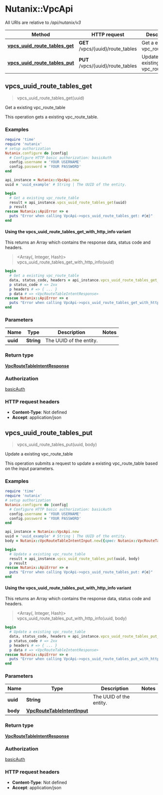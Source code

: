 # Nutanix::VpcApi

All URIs are relative to */api/nutanix/v3*

| Method | HTTP request | Description |
| ------ | ------------ | ----------- |
| [**vpcs_uuid_route_tables_get**](VpcApi.md#vpcs_uuid_route_tables_get) | **GET** /vpcs/{uuid}/route_tables | Get a existing vpc_route_table |
| [**vpcs_uuid_route_tables_put**](VpcApi.md#vpcs_uuid_route_tables_put) | **PUT** /vpcs/{uuid}/route_tables | Update a existing vpc_route_table |


## vpcs_uuid_route_tables_get

> <VpcRouteTableIntentResponse> vpcs_uuid_route_tables_get(uuid)

Get a existing vpc_route_table

This operation gets a existing vpc_route_table.

### Examples

```ruby
require 'time'
require 'nutanix'
# setup authorization
Nutanix.configure do |config|
  # Configure HTTP basic authorization: basicAuth
  config.username = 'YOUR USERNAME'
  config.password = 'YOUR PASSWORD'
end

api_instance = Nutanix::VpcApi.new
uuid = 'uuid_example' # String | The UUID of the entity.

begin
  # Get a existing vpc_route_table
  result = api_instance.vpcs_uuid_route_tables_get(uuid)
  p result
rescue Nutanix::ApiError => e
  puts "Error when calling VpcApi->vpcs_uuid_route_tables_get: #{e}"
end
```

#### Using the vpcs_uuid_route_tables_get_with_http_info variant

This returns an Array which contains the response data, status code and headers.

> <Array(<VpcRouteTableIntentResponse>, Integer, Hash)> vpcs_uuid_route_tables_get_with_http_info(uuid)

```ruby
begin
  # Get a existing vpc_route_table
  data, status_code, headers = api_instance.vpcs_uuid_route_tables_get_with_http_info(uuid)
  p status_code # => 2xx
  p headers # => { ... }
  p data # => <VpcRouteTableIntentResponse>
rescue Nutanix::ApiError => e
  puts "Error when calling VpcApi->vpcs_uuid_route_tables_get_with_http_info: #{e}"
end
```

### Parameters

| Name | Type | Description | Notes |
| ---- | ---- | ----------- | ----- |
| **uuid** | **String** | The UUID of the entity. |  |

### Return type

[**VpcRouteTableIntentResponse**](VpcRouteTableIntentResponse.md)

### Authorization

[basicAuth](../README.md#basicAuth)

### HTTP request headers

- **Content-Type**: Not defined
- **Accept**: application/json


## vpcs_uuid_route_tables_put

> <VpcRouteTableIntentResponse> vpcs_uuid_route_tables_put(uuid, body)

Update a existing vpc_route_table

This operation submits a request to update a existing vpc_route_table based on the input parameters. 

### Examples

```ruby
require 'time'
require 'nutanix'
# setup authorization
Nutanix.configure do |config|
  # Configure HTTP basic authorization: basicAuth
  config.username = 'YOUR USERNAME'
  config.password = 'YOUR PASSWORD'
end

api_instance = Nutanix::VpcApi.new
uuid = 'uuid_example' # String | The UUID of the entity.
body = Nutanix::VpcRouteTableIntentInput.new({spec: Nutanix::VpcRouteTable.new({resources: Nutanix::VpcRouteTableResources.new}), metadata: Nutanix::VpcRouteTableMetadata.new({kind: 'kind_example'})}) # VpcRouteTableIntentInput | 

begin
  # Update a existing vpc_route_table
  result = api_instance.vpcs_uuid_route_tables_put(uuid, body)
  p result
rescue Nutanix::ApiError => e
  puts "Error when calling VpcApi->vpcs_uuid_route_tables_put: #{e}"
end
```

#### Using the vpcs_uuid_route_tables_put_with_http_info variant

This returns an Array which contains the response data, status code and headers.

> <Array(<VpcRouteTableIntentResponse>, Integer, Hash)> vpcs_uuid_route_tables_put_with_http_info(uuid, body)

```ruby
begin
  # Update a existing vpc_route_table
  data, status_code, headers = api_instance.vpcs_uuid_route_tables_put_with_http_info(uuid, body)
  p status_code # => 2xx
  p headers # => { ... }
  p data # => <VpcRouteTableIntentResponse>
rescue Nutanix::ApiError => e
  puts "Error when calling VpcApi->vpcs_uuid_route_tables_put_with_http_info: #{e}"
end
```

### Parameters

| Name | Type | Description | Notes |
| ---- | ---- | ----------- | ----- |
| **uuid** | **String** | The UUID of the entity. |  |
| **body** | [**VpcRouteTableIntentInput**](VpcRouteTableIntentInput.md) |  |  |

### Return type

[**VpcRouteTableIntentResponse**](VpcRouteTableIntentResponse.md)

### Authorization

[basicAuth](../README.md#basicAuth)

### HTTP request headers

- **Content-Type**: Not defined
- **Accept**: application/json

